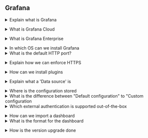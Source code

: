 ## Grafana

<details>
<summary>Explain what is Grafana</summary><br><b>

[Grafana Docs](https://grafana.com/docs/grafana/latest/introduction): "Grafana is a complete observability stack that allows you to monitor and analyze metrics, logs and traces. It allows you to query, visualize, alert on and understand your data no matter where it is stored. Create, explore, and share beautiful dashboards with your team and foster a data driven culture."
</b></details>

<details>
<summary>What is Grafana Cloud</summary><br><b>

[Grafana cloud](https://grafana.com/products/cloud/) is an edition of Grafana that is offered as a service through the cloud. The service is set up, administered and maintained by Grafana Labs and offers both free and paid options.
</b></details>

<details>
<summary>What is Grafana Enterprise</summary><br><b>

[Grafana Enterprise](https://grafana.com/docs/grafana/latest/enterprise/#enterprise-plugins) is a commercial edition of Grafana offered with enterprise features such as _Enterprise datasource_ plugins and built-in collaboration features. The edition includes full-time support and training from Grafana team.
 </b></details>
 
<details>
<summary>In which OS can we install Grafana</summary><br><b>

[Grafana Docs](https://grafana.com/docs/grafana/latest/installation/requirements/): Grafana can be installed on any platform, it is however only supported on the following platforms: 
- Windows
- MacOS
- Debian / Ubuntu
- Docker
- RPM-based linux (CentOS, Fedora, Red Hat, openSUSE, SUSE)
 </b></details>
 
<details>
<summary>What is the default HTTP port?</summary><br><b>

[Grafana getting started](https://grafana.com/docs/grafana/latest/getting-started/getting-started/): Grafana runs on default port 3000.
</b></details>

<details>
<summary>Explain how we can enforce HTTPS</summary><br><b>

[Grafana community](https://grafana.com/docs/grafana/latest/getting-started/getting-started/): Set the protocol to https on the Configuration settings, Grafana will then expect clients to send requests using the HTTPS protocol. Any client that uses HTTP will receive an SSL/TLS error.
</b></details>

<details>
<summary>How can we install plugins</summary><br><b>

[Grafana getting started](https://grafana.com/docs/grafana/latest/plugins/installation/): Navigate to the [Grafana plugins page](https://grafana.com/grafana/plugins/), find the desired plugin and click on it, then click on the installation tab. There are two ways to install depending on where your Grafana server is running:
- Cloud: On the For field of the installation tab, select the name of the organization you want to install the plugin on (unless you are only part of one), then click **install plugin**. Grafana cloud will automatically install the plugin to your Grafana instance.
you may need to log out and back in to see the plugin
- Local grafana: You can use the Grafana CLI which lets you list available plugins and install them.
```
grafana-cli plugins list-remote
grafana-cli plugins install <plugin-id>
```
You can also install a packaged plugin by downloading the asset from the installation tab, then extract the archive into the plugin directory. The path to the plugin directory can be seen in the configuration file: ```unzip my-plugin-0.2.0.zip -d YOUR_PLUGIN_DIR/my-plugin```
</b></details>

<details>
<summary>Explain what a 'Data source' is</summary><br><b>

[Grafana Docs](https://grafana.com/docs/grafana-cloud/fundamentals/intro-to-datasources/): A data source is some storage backend that acts as a source of data for Grafana. Some popular data sources are Prometheus, InfluxDB, Loki, AWS cloudwatch.
</b></details>

<details>
<summary>Where is the configuration stored</summary><br><b>

[Grafana getting started](https://grafana.com/docs/grafana/latest/getting-started/getting-started/): It depends on the operating system Grafana runs on
  - Linux: ```/etc/grafana/grafana.ini```
  - Windows: ```$WORKING_DIR/conf/defaults.ini```
  - MacOS: ```/usr/local/etc/grafana/grafana.ini```
</b></details>

<details>
<summary>What is the difference between "Default configuration" to "Custom configuration</summary><br><b>

[Grafana docs](https://grafana.com/docs/grafana/latest/administration/configuration/): The default configuration contains settings that Grafana use by default, the location depends on the OS environment:
- Windows: ```$WORKING_DIR/conf/defaults.ini```
- Linux: ```/etc/grafana/grafana.ini```
- macOS: ```/usr/local/etc/grafana/grafana.ini```

The custom configuration can be configured, either by modifying the custom configuration file or by adding environment variables that overrides current configuration. The configuration varies depending on the OS:
- Windows: There is a file ```sample.ini``` in the same directory as the defaults.ini file, copy sample.ini and name it ```custom.ini```. Uncomment the settings you want to override.
- Linux: Edit the configuration file at ```/etc/grafana/grafana.ini```
- macOS: Add a configuration file named ```custom.ini``` in the conf folder, if you installed Grafana using Homebrew then you can manually edit the ```conf/defaults.ini```
- Docker: You can override existing configuration in Grafana with environmental variables. An example is setting the Grafana instance name: ```E.g. export GF_DEFAULT_INSTANCE_NAME=my-instance```
</b></details>

<details>
<summary>Which external authentication is supported out-of-the-box</summary><br><b>

[Grafana docs](https://grafana.com/docs/grafana/latest/auth/overview/
): Grafana Auth is the built-in authentication system with password authentication enabled by default
</b></details>

<details>
<summary>How can we import a dashboard</summary><br><b>

[Grafana getting started](https://grafana.com/docs/grafana/latest/dashboards/export-import/): A Grafana dashboard can be imported through the Grafana UI. Click on the + icon in the sidebar and then click import. You can import a dashboard through the following options:
- Uploading a dashboard JSON file, which is exported from the Grafana UI or fetched through the [HTTPS API](https://grafana.com/docs/grafana/latest/http_api/dashboard/#create-update-dashboard
)
- Paste a Grafana dashboard URL which is found at [grafana Dashboards](https://grafana.com/grafana/dashboards/), or a dashboard unique id into the text area.
- Paste raw Dashboard JSON text into the panel area.
Click load afterwards.
</b></details>

<details>
<summary>What is the format for the dashboard</summary><br><b>

[Grafana docs](https://grafana.com/docs/grafana/latest/dashboards/json-model/
): Grafana dashboards are represented in JSON files as objects, they store metadata about a dashboard e.g. dashboard properties, panel metadata and variables.

</b></details>

<details>
<summary>How is the version upgrade done</summary><br><b>

[Grafana docs](https://grafana.com/docs/grafana/latest/dashboards/json-model/
): The version upgrade varies on how Grafana was installed:
- Debian package: Download and execute the latest grafana package to upgrade.
- APT repository: Run sudo apt-get update (or upgrade)
- Binary .tar file: Download and extract the new package and overwrite all existing files.
- Docker: Pull the latest docker image from docker hub registry and stop the current container with Grafana. Then remove the old container and start a new with the latest grafana image
- Windows: Download the latest Windows binary package and extract to the same location as the old files, overwriting them
- MacOS: run brew update and then brew reinstall grafana

</b></details>



 
 
 
 

